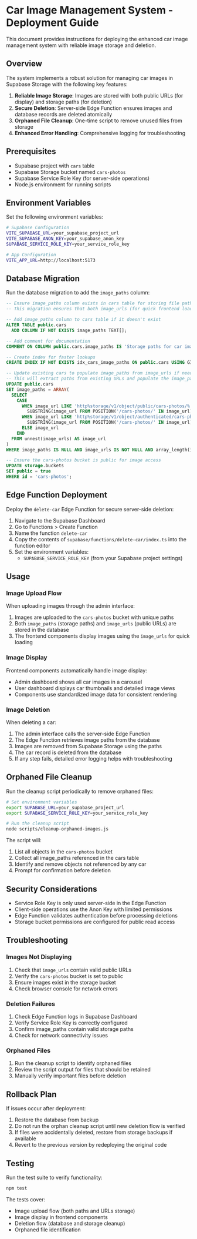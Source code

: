 # Car Image Management System - Deployment Guide

This document provides instructions for deploying the enhanced car image management system with reliable image storage and deletion.

## Overview

The system implements a robust solution for managing car images in Supabase Storage with the following key features:

1. **Reliable Image Storage**: Images are stored with both public URLs (for display) and storage paths (for deletion)
2. **Secure Deletion**: Server-side Edge Function ensures images and database records are deleted atomically
3. **Orphaned File Cleanup**: One-time script to remove unused files from storage
4. **Enhanced Error Handling**: Comprehensive logging for troubleshooting

## Prerequisites

- Supabase project with `cars` table
- Supabase Storage bucket named `cars-photos`
- Supabase Service Role Key (for server-side operations)
- Node.js environment for running scripts

## Environment Variables

Set the following environment variables:

```bash
# Supabase Configuration
VITE_SUPABASE_URL=your_supabase_project_url
VITE_SUPABASE_ANON_KEY=your_supabase_anon_key
SUPABASE_SERVICE_ROLE_KEY=your_service_role_key

# App Configuration
VITE_APP_URL=http://localhost:5173
```

## Database Migration

Run the database migration to add the `image_paths` column:

```sql
-- Ensure image_paths column exists in cars table for storing file paths separately from URLs
-- This migration ensures that both image_urls (for quick frontend load) and image_paths (for deletion) are stored

-- Add image_paths column to cars table if it doesn't exist
ALTER TABLE public.cars
  ADD COLUMN IF NOT EXISTS image_paths TEXT[];

-- Add comment for documentation
COMMENT ON COLUMN public.cars.image_paths IS 'Storage paths for car images in cars-photos bucket';

-- Create index for faster lookups
CREATE INDEX IF NOT EXISTS idx_cars_image_paths ON public.cars USING GIN (image_paths);

-- Update existing cars to populate image_paths from image_urls if needed
-- This will extract paths from existing URLs and populate the image_paths column
UPDATE public.cars 
SET image_paths = ARRAY(
  SELECT 
    CASE 
      WHEN image_url LIKE 'http%storage/v1/object/public/cars-photos/%' THEN
        SUBSTRING(image_url FROM POSITION('/cars-photos/' IN image_url) + 13)
      WHEN image_url LIKE 'http%storage/v1/object/authenticated/cars-photos/%' THEN
        SUBSTRING(image_url FROM POSITION('/cars-photos/' IN image_url) + 13)
      ELSE image_url
    END
  FROM unnest(image_urls) AS image_url
)
WHERE image_paths IS NULL AND image_urls IS NOT NULL AND array_length(image_urls, 1) > 0;

-- Ensure the cars-photos bucket is public for image access
UPDATE storage.buckets 
SET public = true 
WHERE id = 'cars-photos';
```

## Edge Function Deployment

Deploy the `delete-car` Edge Function for secure server-side deletion:

1. Navigate to the Supabase Dashboard
2. Go to Functions > Create Function
3. Name the function `delete-car`
4. Copy the contents of `supabase/functions/delete-car/index.ts` into the function editor
5. Set the environment variables:
   - `SUPABASE_SERVICE_ROLE_KEY` (from your Supabase project settings)

## Usage

### Image Upload Flow

When uploading images through the admin interface:

1. Images are uploaded to the `cars-photos` bucket with unique paths
2. Both `image_paths` (storage paths) and `image_urls` (public URLs) are stored in the database
3. The frontend components display images using the `image_urls` for quick loading

### Image Display

Frontend components automatically handle image display:

- Admin dashboard shows all car images in a carousel
- User dashboard displays car thumbnails and detailed image views
- Components use standardized image data for consistent rendering

### Image Deletion

When deleting a car:

1. The admin interface calls the server-side Edge Function
2. The Edge Function retrieves image paths from the database
3. Images are removed from Supabase Storage using the paths
4. The car record is deleted from the database
5. If any step fails, detailed error logging helps with troubleshooting

## Orphaned File Cleanup

Run the cleanup script periodically to remove orphaned files:

```bash
# Set environment variables
export SUPABASE_URL=your_supabase_project_url
export SUPABASE_SERVICE_ROLE_KEY=your_service_role_key

# Run the cleanup script
node scripts/cleanup-orphaned-images.js
```

The script will:
1. List all objects in the `cars-photos` bucket
2. Collect all image_paths referenced in the cars table
3. Identify and remove objects not referenced by any car
4. Prompt for confirmation before deletion

## Security Considerations

- Service Role Key is only used server-side in the Edge Function
- Client-side operations use the Anon Key with limited permissions
- Edge Function validates authentication before processing deletions
- Storage bucket permissions are configured for public read access

## Troubleshooting

### Images Not Displaying

1. Check that `image_urls` contain valid public URLs
2. Verify the `cars-photos` bucket is set to public
3. Ensure images exist in the storage bucket
4. Check browser console for network errors

### Deletion Failures

1. Check Edge Function logs in Supabase Dashboard
2. Verify Service Role Key is correctly configured
3. Confirm image_paths contain valid storage paths
4. Check for network connectivity issues

### Orphaned Files

1. Run the cleanup script to identify orphaned files
2. Review the script output for files that should be retained
3. Manually verify important files before deletion

## Rollback Plan

If issues occur after deployment:

1. Restore the database from backup
2. Do not run the orphan cleanup script until new deletion flow is verified
3. If files were accidentally deleted, restore from storage backups if available
4. Revert to the previous version by redeploying the original code

## Testing

Run the test suite to verify functionality:

```bash
npm test
```

The tests cover:
- Image upload flow (both paths and URLs storage)
- Image display in frontend components
- Deletion flow (database and storage cleanup)
- Orphaned file identification